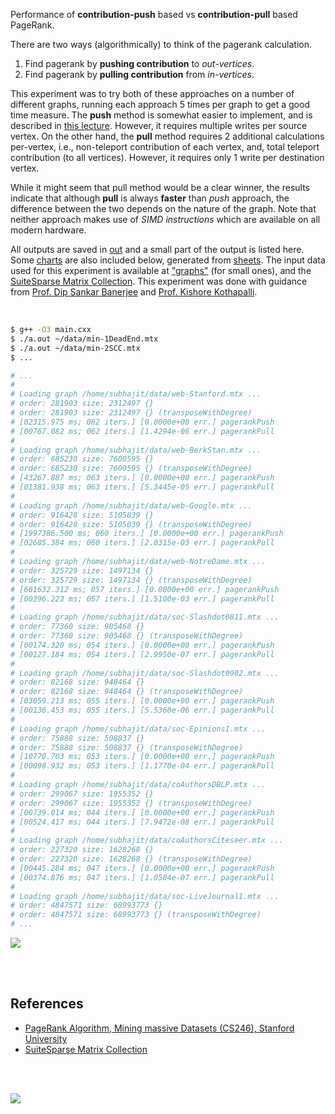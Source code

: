 Performance of **contribution-push** based vs **contribution-pull** based PageRank.

There are two ways (algorithmically) to think of the pagerank calculation.
1. Find pagerank by **pushing contribution** to *out-vertices*.
2. Find pagerank by **pulling contribution** from *in-vertices*.

This experiment was to try both of these approaches on a number of different
graphs, running each approach 5 times per graph to get a good time measure.
The **push** method is somewhat easier to implement, and is described in
[this lecture]. However, it requires multiple writes per source vertex.
On the other hand, the **pull** method requires 2 additional calculations
per-vertex, i.e., non-teleport contribution of each vertex, and, total
teleport contribution (to all vertices). However, it requires only 1 write
per destination vertex.

While it might seem that pull method would be a clear winner, the results
indicate that although **pull** is always **faster** than *push* approach,
the difference between the two depends on the nature of the graph. Note
that neither approach makes use of *SIMD instructions* which are available
on all modern hardware.

All outputs are saved in [out](out/) and a small part of the output is listed
here. Some [charts] are also included below, generated from [sheets]. The input
data used for this experiment is available at ["graphs"] (for small ones), and
the [SuiteSparse Matrix Collection]. This experiment was done with guidance
from [Prof. Dip Sankar Banerjee] and [Prof. Kishore Kothapalli].

<br>

```bash
$ g++ -O3 main.cxx
$ ./a.out ~/data/min-1DeadEnd.mtx
$ ./a.out ~/data/min-2SCC.mtx
$ ...

# ...
#
# Loading graph /home/subhajit/data/web-Stanford.mtx ...
# order: 281903 size: 2312497 {}
# order: 281903 size: 2312497 {} (transposeWithDegree)
# [02315.975 ms; 062 iters.] [0.0000e+00 err.] pagerankPush
# [00767.082 ms; 062 iters.] [1.4294e-06 err.] pagerankPull
#
# Loading graph /home/subhajit/data/web-BerkStan.mtx ...
# order: 685230 size: 7600595 {}
# order: 685230 size: 7600595 {} (transposeWithDegree)
# [43267.887 ms; 063 iters.] [0.0000e+00 err.] pagerankPush
# [01381.938 ms; 063 iters.] [5.3445e-05 err.] pagerankPull
#
# Loading graph /home/subhajit/data/web-Google.mtx ...
# order: 916428 size: 5105039 {}
# order: 916428 size: 5105039 {} (transposeWithDegree)
# [1997386.500 ms; 060 iters.] [0.0000e+00 err.] pagerankPush
# [02685.384 ms; 060 iters.] [2.0315e-03 err.] pagerankPull
#
# Loading graph /home/subhajit/data/web-NotreDame.mtx ...
# order: 325729 size: 1497134 {}
# order: 325729 size: 1497134 {} (transposeWithDegree)
# [661632.312 ms; 057 iters.] [0.0000e+00 err.] pagerankPush
# [00396.223 ms; 057 iters.] [1.5100e-03 err.] pagerankPull
#
# Loading graph /home/subhajit/data/soc-Slashdot0811.mtx ...
# order: 77360 size: 905468 {}
# order: 77360 size: 905468 {} (transposeWithDegree)
# [00174.320 ms; 054 iters.] [0.0000e+00 err.] pagerankPush
# [00127.184 ms; 054 iters.] [2.9950e-07 err.] pagerankPull
#
# Loading graph /home/subhajit/data/soc-Slashdot0902.mtx ...
# order: 82168 size: 948464 {}
# order: 82168 size: 948464 {} (transposeWithDegree)
# [03059.213 ms; 055 iters.] [0.0000e+00 err.] pagerankPush
# [00136.453 ms; 055 iters.] [5.5360e-06 err.] pagerankPull
#
# Loading graph /home/subhajit/data/soc-Epinions1.mtx ...
# order: 75888 size: 508837 {}
# order: 75888 size: 508837 {} (transposeWithDegree)
# [10770.703 ms; 053 iters.] [0.0000e+00 err.] pagerankPush
# [00098.932 ms; 053 iters.] [1.1770e-04 err.] pagerankPull
#
# Loading graph /home/subhajit/data/coAuthorsDBLP.mtx ...
# order: 299067 size: 1955352 {}
# order: 299067 size: 1955352 {} (transposeWithDegree)
# [00739.014 ms; 044 iters.] [0.0000e+00 err.] pagerankPush
# [00524.417 ms; 044 iters.] [7.9472e-08 err.] pagerankPull
#
# Loading graph /home/subhajit/data/coAuthorsCiteseer.mtx ...
# order: 227320 size: 1628268 {}
# order: 227320 size: 1628268 {} (transposeWithDegree)
# [00445.284 ms; 047 iters.] [0.0000e+00 err.] pagerankPush
# [00374.876 ms; 047 iters.] [1.0504e-07 err.] pagerankPull
#
# Loading graph /home/subhajit/data/soc-LiveJournal1.mtx ...
# order: 4847571 size: 68993773 {}
# order: 4847571 size: 68993773 {} (transposeWithDegree)
# ...
```

[![](https://i.imgur.com/ACXh2li.png)][sheets]

<br>
<br>


## References

- [PageRank Algorithm, Mining massive Datasets (CS246), Stanford University][this lecture]
- [SuiteSparse Matrix Collection]

<br>
<br>

[![](https://i.imgur.com/89cRRdY.jpg)](https://www.youtube.com/watch?v=iMdq5_5eib0)

[Prof. Dip Sankar Banerjee]: https://sites.google.com/site/dipsankarban/
[Prof. Kishore Kothapalli]: https://cstar.iiit.ac.in/~kkishore/
[SuiteSparse Matrix Collection]: https://suitesparse-collection-website.herokuapp.com
[this lecture]: https://www.youtube.com/watch?v=ke9g8hB0MEo
["graphs"]: https://github.com/puzzlef/graphs
[charts]: https://photos.app.goo.gl/umv2CFa9Co2hkJge8
[sheets]: https://docs.google.com/spreadsheets/d/1m_YsAGFIx_Qqcm7OlsIU72xCBKs1_gJbLkrvIbTVevc/edit?usp=sharing
